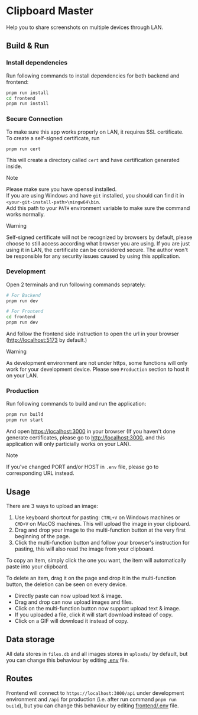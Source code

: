 # Clipboard Master
Help you to share screenshots on multiple devices through LAN.

## Build & Run

### Install dependencies
Run following commands to install dependencies for both backend and frontend:

```sh
pnpm run install
cd frontend
pnpm run install
```

### Secure Connection
To make sure this app works properly on LAN, it requires SSL certificate.  
To create a self-signed certificate, run
```sh
pnpm run cert
```
This will create a directory called `cert` and have certification generated inside.
> [!NOTE]  
> Please make sure you have openssl installed.  
> If you are using Windows and have `git` installed, you should can find it in `<your-git-install-path>\mingw64\bin`.  
> Add this path to your `PATH` environment variable to make sure the command works normally.

> [!WARNING]  
> Self-signed certificate will not be recognized by browsers by default, please choose to still access according what browser you are using. If you are just using it in LAN, the certificate can be considered secure. The author won't be responsible for any security issues caused by using this application.

### Development
Open 2 terminals and run following commands seprately:
```sh
# For Backend
pnpm run dev
```

```sh
# For Frontend
cd frontend
pnpm run dev
```

And follow the frontend side instruction to open the url in your browser ([http://localhost:5173](http://localhost:5173) by default.)

> [!WARNING]  
> As development environment are not under https, some functions will only work for your development device. Please see `Production` section to host it on your LAN.

### Production
Run following commands to build and run the application:
```sh
pnpm run build
pnpm run start
```

And open [https://localhost:3000](https://localhost:3000) in your browser (If you haven't done generate certificates, please go to [http://localhost:3000](http://localhost:3000), and this application will only particially works on your LAN).

> [!NOTE]  
> If you've changed PORT and/or HOST in `.env` file, please go to corresponding URL instead.

## Usage

There are 3 ways to upload an image:
1. Use keyboard shortcut for pasting: `CTRL+V` on Windows machines or `CMD+V` on MacOS machines. This will upload the image in your clipboard.
2. Drag and drop your image to the multi-function button at the very first beginning of the page.
3. Click the multi-function button and follow your browser's instruction for pasting, this will also read the image from your clipboard.
  
To copy an item, simply click the one you want, the item will automatically paste into your clipboard.  
  
To delete an item, drag it on the page and drop it in the multi-function button, the deletion can be seen on every device.

* Directly paste can now upload text & image.
* Drag and drop can now upload images and files.
* Click on the multi-function button now support upload text & image.
* If you uploaded a file, click it will start download instead of copy.
* Click on a GIF will download it instead of copy.

## Data storage
All data stores in `files.db` and all images stores in `uploads/` by default, but you can change this behaviour by editing [.env](./.env) file.

## Routes
Frontend will connect to `https://localhost:3000/api` under development environment and `/api` for production (i.e. after run command `pnpm run build`), but you can change this behaviour by editing [frontend/.env](./frontend/.env) file.